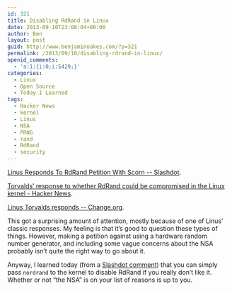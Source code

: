```yaml
---
id: 321
title: Disabling RdRand in Linux
date: 2013-09-10T23:08:04+00:00
author: Ben
layout: post
guid: http://www.benjaminoakes.com/?p=321
permalink: /2013/09/10/disabling-rdrand-in-linux/
openid_comments:
  - 'a:1:{i:0;i:5429;}'
categories:
  - Linux
  - Open Source
  - Today I Learned
tags:
  - Hacker News
  - kernel
  - Linus
  - NSA
  - PRNG
  - rand
  - RdRand
  - security
---
```

[Linus Responds To RdRand Petition With Scorn -- Slashdot](http://linux.slashdot.org/story/13/09/10/1311247/linus-responds-to-rdrand-petition-with-scorn?utm_source=rss1.0mainlinkanon&utm_medium=feed).
  
[Torvalds&#8217; response to whether RdRand could be compromised in the Linux kernel - Hacker News](https://news.ycombinator.com/item?id=6359892).
  
[Linus Torvalds responds -- Change.org](http://www.change.org/en-GB/petitions/linus-torvalds-remove-rdrand-from-dev-random-4/responses/9066).

This got a surprising amount of attention, mostly because of one of Linus&#8217; classic responses. My feeling is that it&#8217;s good to question these types of things. However, making a petition against using a hardware random number generator, and including some vague concerns about the NSA probably isn&#8217;t quite the right way to go about it.

Anyway, I learned today (from a [Slashdot comment](http://linux.slashdot.org/comments.pl?sid=4191765&cid=44807433)) that you can simply pass `nordrand` to the kernel to disable RdRand if you really don&#8217;t like it. Whether or not &#8220;the NSA&#8221; is on your list of reasons is up to you.